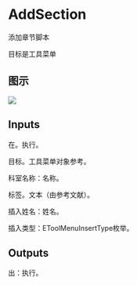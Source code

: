 # AddSection

添加章节脚本

目标是工具菜单

## 图示

![]($-20221218-21132843.png)

## Inputs

在。执行。

目标。工具菜单对象参考。

科室名称：名称。

标签。文本（由参考文献）。

插入姓名：姓名。

插入类型：EToolMenuInsertType枚举。  

## Outputs

出：执行。
